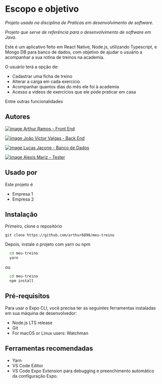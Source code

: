 # Escopo e objetivo

_Projeto usado na disciplina de Praticas em desenvolvimento de software_.

_Projeto que serve de referência para o desenvolvimento de software em Java_.

Este é um aplicativo feito em React Native, Node.js, utilizando Typescript, e Mongo DB para banco de dados, com objetivo de ajudar o usuário a acompanhar a sua rotina de treinos na academia.

O usuário terá a opção de:

- Cadastrar uma ficha de treino
- Alterar a carga em cada exercício
- Acompanhar quantos dias do mês ele foi à academia
- Acesso a videos de exercicios que ele pode praticar em casa

Entre outras funcionalidades

## Autores

[![image](https://img.shields.io/badge/GitHub-100000?style=for-the-badge&logo=github&logoColor=white) Arthur Ramos - Front End](https://github.com/arthur6890)

[![image](https://img.shields.io/badge/GitHub-100000?style=for-the-badge&logo=github&logoColor=white) João Victor Valgas - Back End](https://github.com/joaovalgas)

[![image](https://img.shields.io/badge/GitHub-100000?style=for-the-badge&logo=github&logoColor=white) Lucas Jacone - Banco de Dados](https://github.com/jackjacone)

[![image](https://img.shields.io/badge/GitHub-100000?style=for-the-badge&logo=github&logoColor=white) Alexis Mariz - Tester](https://github.com/Adgmariz)

## Usado por

Este projeto é

- Empresa 1
- Empresa 2

## Instalação

Primeiro, clone o repositório

`git clone https://github.com/arthur6890/meu-treino`

Depois, instale o projeto com yarn ou npm

```bash
  cd meu-treino
  yarn
```

ou

```bash
  cd meu-treino
  npm install
```

## Pré-requisitos

Para usar o Expo CLI, você precisa ter as seguintes ferramentas instaladas em sua máquina de desenvolvedor:

- Node.js LTS release
- Git
- For macOS or Linux users: Watchman

## Ferramentas recomendadas

- Yarn
- VS Code Editor
- VS Code Expo Extension para debugging e preenchimento automático da configuração Expo.
